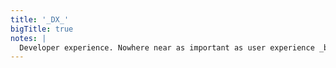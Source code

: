 ```yaml
---
title: '_DX_'
bigTitle: true
notes: |
  Developer experience. Nowhere near as important as user experience _but_ still important in terms of getting things done.
---
```


<br>
